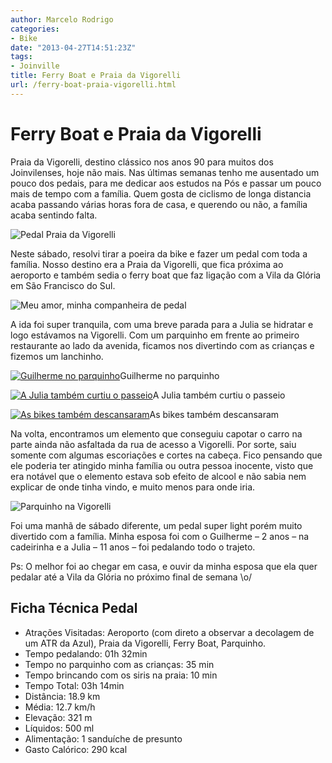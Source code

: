 ```yaml
---
author: Marcelo Rodrigo
categories:
- Bike
date: "2013-04-27T14:51:23Z"
tags:
- Joinville
title: Ferry Boat e Praia da Vigorelli
url: /ferry-boat-praia-vigorelli.html
---
```

# Ferry Boat e Praia da Vigorelli
Praia da Vigorelli, destino clássico nos anos 90 para muitos dos Joinvilenses, hoje não mais. Nas últimas semanas tenho me ausentado um pouco dos pedais, para me dedicar aos estudos na Pós e passar um pouco mais de tempo com a família. Quem gosta de ciclismo de longa distancia acaba passando várias horas fora de casa, e querendo ou não, a família acaba sentindo falta.

![Pedal Praia da Vigorelli](/images/2013/04/SAM_3104.webp)

Neste sábado, resolvi tirar a poeira da bike e fazer um pedal com toda a família. Nosso destino era a Praia da Vigorelli, que fica próxima ao aeroporto e também sedia o ferry boat que faz ligação com a Vila da Glória em São Francisco do Sul.

![Meu amor, minha companheira de pedal](/images/2013/04/SAM_3088.webp)

A ida foi super tranquila, com uma breve parada para a Julia se hidratar e logo estávamos na Vigorelli. Com um parquinho em frente ao primeiro restaurante ao lado da avenida, ficamos nos divertindo com as crianças e fizemos um lanchinho.

[![Guilherme no parquinho](/images/2013/04/SAM_3080.webp)](/images/2013/04/SAM_3080.webp)Guilherme no parquinho

[![A Julia também curtiu o passeio](/images/2013/04/SAM_3084.webp)](/images/2013/04/SAM_3084.webp)A Julia também curtiu o passeio

[![As bikes também descansaram](/images/2013/04/SAM_3092.webp)](/images/2013/04/SAM_3092.webp)As bikes também descansaram

Na volta, encontramos um elemento que conseguiu capotar o carro na parte ainda não asfaltada da rua de acesso a Vigorelli. Por sorte, saiu somente com algumas escoriações e cortes na cabeça. Fico pensando que ele poderia ter atingido minha família ou outra pessoa inocente, visto que era notável que o elemento estava sob efeito de alcool e não sabia nem explicar de onde tinha vindo, e muito menos para onde iria.

![Parquinho na Vigorelli](/images/2013/04/SAM_3082.webp)

Foi uma manhã de sábado diferente, um pedal super light porém muito divertido com a família. Minha esposa foi com o Guilherme – 2 anos – na cadeirinha e a Julia – 11 anos – foi pedalando todo o trajeto.

Ps: O melhor foi ao chegar em casa, e ouvir da minha esposa que ela quer pedalar até a Vila da Glória no próximo final de semana \\o/

## Ficha Técnica Pedal

- Atrações Visitadas: Aeroporto (com direto a observar a decolagem de um ATR da Azul), Praia da Vigorelli, Ferry Boat, Parquinho.
- Tempo pedalando: 01h 32min
- Tempo no parquinho com as crianças: 35 min
- Tempo brincando com os siris na praia: 10 min
- Tempo Total: 03h 14min
- Distância: 18.9 km
- Média: 12.7 km/h
- Elevação: 321 m
- Líquidos: 500 ml
- Alimentação: 1 sanduíche de presunto
- Gasto Calórico: 290 kcal